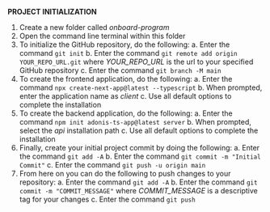 **PROJECT INITIALIZATION**
1. Create a new folder called *onboard-program*
2. Open the command line terminal within this folder
3. To initialize the GitHub repository, do the following:
    a. Enter the command ``` git init ```
    b. Enter the command ``` git remote add origin YOUR_REPO_URL.git ``` where *YOUR_REPO_URL* is the url to your specified GitHub repository
    c. Enter the command ``` git branch -M main ```
4. To create the frontend application, do the following:
    a. Enter the command ``` npx create-next-app@latest --typescript ```
    b. When prompted, enter the application name as *client*
    c. Use all default options to complete the installation
5. To create the backend application, do the following:
    a. Enter the command ``` npm init adonis-ts-app@latest server ```
    b. When prompted, select the *api* installation path
    c. Use all default options to complete the installation
6. Finally, create your initial project commit by doing the following:
    a. Enter the command ``` git add -A ```
    b. Enter the command ``` git commit -m "Initial Commit" ```
    c. Enter the command ``` git push -u origin main ```
7. From here on you can do the following to push changes to your repository:
    a. Enter the command ``` git add -A ```
    b. Enter the command ``` git commit -m "COMMIT_MESSAGE" ``` where *COMMIT_MESSAGE* is a descriptive tag for your changes
    c. Enter the command ``` git push ```